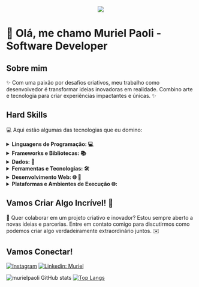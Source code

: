 <div align="center">
  <img src="https://user-images.githubusercontent.com/74038190/212284136-03988914-d899-44b4-b1d9-4eeccf656e44.gif">
</div>

# 🚀 Olá, me chamo Muriel Paoli - Software Developer

## Sobre mim

✨ Com uma paixão por desafios criativos, meu trabalho como desenvolvedor é transformar ideias inovadoras em realidade. Combino arte e tecnologia para criar experiências impactantes e únicas. ✨

## Hard Skills

💻 Aqui estão algumas das tecnologias que eu domino:

<details>
  <summary><strong>Linguagens de Programação: 💻</strong></summary><br />
  <a href="https://skillicons.dev">
    <img src="https://skillicons.dev/icons?i=kotlin,javascript,python" alt="Linguagens de Programação">
  </a>
</details>

<details>
  <summary><strong>Frameworks e Bibliotecas: 📚</strong></summary><br />
  <a href="https://skillicons.dev">
    <img src="https://skillicons.dev/icons?i=bootstrap,react,nextjs,redux" alt="Frameworks e Bibliotecas">
  </a>
</details>

<details>
  <summary><strong>Dados: 💾</strong></summary><br />
  <a href="https://skillicons.dev">
    <img src="https://skillicons.dev/icons?i=mysql,sqlite,sequelize" alt="Dados">
  </a>
</details>

<details>
  <summary><strong>Ferramentas e Tecnologias: 🛠️</strong></summary><br />
  <a href="https://skillicons.dev">
    <img src="https://skillicons.dev/icons?i=git,github,visualstudio,androidstudio,idea" alt="Ferramentas e Tecnologias">
  </a>
</details>

<details>
  <summary><strong>Desenvolvimento Web: 🌐 🧩</strong></summary><br />
  <a href="https://skillicons.dev">
    <img src="https://skillicons.dev/icons?i=html,css" alt="Desenvolvimento Web">
  </a>
</details>

<details>
  <summary><strong>Plataformas e Ambientes de Execução 🌐:</strong></summary><br />
  <a href="https://skillicons.dev">
    <img src="https://skillicons.dev/icons?i=nodejs,docker,express,gradle" alt="Plataformas e Ambientes de Execução">
  </a>
</details>


## Vamos Criar Algo Incrível! 💫

💬 Quer colaborar em um projeto criativo e inovador? Estou sempre aberto a novas ideias e parcerias. Entre em contato comigo para discutirmos como podemos criar algo verdadeiramente extraordinário juntos. ✉️

## Vamos Conectar!

[![Instagram](https://img.shields.io/badge/-{murielpaoli}-purple?style=flat-square&logo=Instagram&logoColor=white&link={Link})]({Link})
[![Linkedin: Muriel](https://img.shields.io/badge/-murielpaoli-blue?style=flat-square&logo=Linkedin&logoColor=white&link=linkedin.com/in/muriel-paoli-122b1a227)](linkedin.com/in/muriel-paoli-122b1a227)

![murielpaoli GitHub stats](https://github-readme-stats.vercel.app/api?username=murielpaoli\&show_icons=true&theme=synthwave)
[![Top Langs](https://github-readme-stats.vercel.app/api/top-langs/?username=murielpaoli&layout=donut)](https://github.com/murielpaoli/github-readme-stats)
